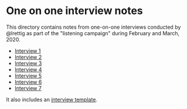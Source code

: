 # One on one interview notes

This directory contains notes from one-on-one interviews conducted by @lrettig as part of the "listening campaign" during February and March, 2020.

- [Interview 1](/interviews/interview-001.md)
- [Interview 2](/interviews/interview-002.md)
- [Interview 3](/interviews/interview-003.md)
- [Interview 4](/interviews/interview-004.md)
- [Interview 5](/interviews/interview-005.md)
- [Interview 6](/interviews/interview-006.md)
- [Interview 7](/interviews/interview-007.md)

It also includes an [interview template](/interviews/TEMPLATE.md).
